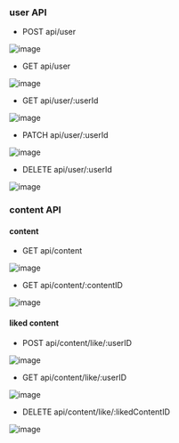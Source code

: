 ### user API

- POST api/user

![image](https://user-images.githubusercontent.com/91242806/201326571-f23fa35c-76de-4feb-a37d-ed2704ef674d.png)


- GET api/user

![image](https://user-images.githubusercontent.com/91242806/201326648-5ee90ac4-708a-43b0-beba-613220360e9c.png)


- GET api/user/:userId

![image](https://user-images.githubusercontent.com/91242806/201326608-a04b534a-13c9-4d30-8d5c-0cdd5c728c30.png)

- PATCH api/user/:userId

![image](https://user-images.githubusercontent.com/91242806/201326682-52a39862-aa81-4ff6-b5cc-8f1064237e53.png)

- DELETE api/user/:userId

![image](https://user-images.githubusercontent.com/91242806/201326708-e1da7643-95ba-4eb0-8b9a-6c93dbb5b261.png)

### content API

#### content

- GET api/content

![image](https://user-images.githubusercontent.com/91242806/201326743-912fb5cb-7f98-40ef-aa34-841e14bf54fe.png)

- GET api/content/:contentID

![image](https://user-images.githubusercontent.com/91242806/201326768-f3515a3e-58f0-406f-854b-06012ee51582.png)


#### liked content

- POST api/content/like/:userID

![image](https://user-images.githubusercontent.com/91242806/201326793-ea445bea-24c6-452d-8fe0-6f607a444062.png)

- GET api/content/like/:userID

![image](https://user-images.githubusercontent.com/91242806/201326825-6e6e2f1a-fc9a-4c33-8f47-dd98d2a66a41.png)

- DELETE api/content/like/:likedContentID

![image](https://user-images.githubusercontent.com/91242806/201326836-ed39638b-3b75-4007-89ee-8d8bcaff9ae4.png)
